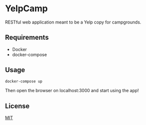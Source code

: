# YelpCamp

RESTful web application meant to be a Yelp copy for campgrounds.

## Requirements

- Docker
- docker-compose

## Usage

```bash
docker-compose up
```

Then open the browser on localhost:3000 and start using the app!

## License
[MIT](https://choosealicense.com/licenses/mit/)